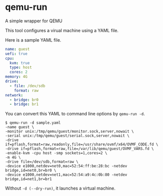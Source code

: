# qemu-run
A simple wrapper for QEMU

This tool configures a virual machine using a YAML file.

Here is a sample YAML file.
```yaml
name: guest
uefi: true
cpu:
  kvm: true
  type: host
  cores: 2
memory: 4G
drive:
  - file: /dev/sdb
    format: raw
network:
  - bridge: br0
  - bridge: br1
```

You can convert this YAML to command line options by `qemu-run -d`.
```
$ qemu-run -d sample.yaml
-name guest \
-monitor unix:/tmp/qemu/guest/monitor.sock,server,nowait \
-serial unix:/tmp/qemu/guest/serial.sock,server,nowait \
-drive if=pflash,format=raw,readonly,file=/usr/share/ovmf/x64/OVMF_CODE.fd \
-drive if=pflash,format=raw,file=/var/lib/qemu/guest/OVMF_VARS.fd \
-enable-kvm -cpu host -smp sockets=1,cores=2 \
-m 4G \
-drive file=/dev/sdb,format=raw \
-device e1000,netdev=net0,mac=52:54:ff:be:28:bc -netdev bridge,id=net0,br=br0 \
-device e1000,netdev=net1,mac=52:54:a9:4c:0b:80 -netdev bridge,id=net1,br=br1
```
Without `-d (--dry-run)`, it launches a virtual machine.
